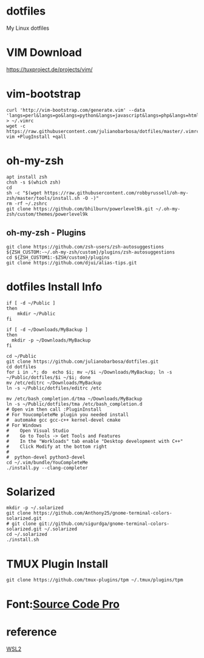 # dotfiles
My Linux dotfiles

# VIM Download
https://tuxproject.de/projects/vim/

# vim-bootstrap
```console
curl 'http://vim-bootstrap.com/generate.vim' --data 'langs=perl&langs=go&langs=python&langs=javascript&langs=php&langs=html&langs=ruby&editor=vim' > ~/.vimrc
wget -c https://raw.githubusercontent.com/julianobarbosa/dotfiles/master/.vimrc.local
vim +PlugInstall +qall
```

# oh-my-zsh
```console
apt install zsh
chsh -s $(which zsh)
cd
sh -c "$(wget https://raw.githubusercontent.com/robbyrussell/oh-my-zsh/master/tools/install.sh -O -)"
rm -rf ~/.zshrc
git clone https://github.com/bhilburn/powerlevel9k.git ~/.oh-my-zsh/custom/themes/powerlevel9k
```

## oh-my-zsh - Plugins
```console
git clone https://github.com/zsh-users/zsh-autosuggestions ${ZSH_CUSTOM:-~/.oh-my-zsh/custom}/plugins/zsh-autosuggestions
cd ${ZSH_CUSTOM1:-$ZSH/custom}/plugins
git clone https://github.com/djui/alias-tips.git
```

# dotfiles Install Info
```console
if [ -d ~/Public ]
then
    mkdir ~/Public
fi

if [ -d ~/Downloads/MyBackup ]
then
  mkdir -p ~/Downloads/MyBackup
fi

cd ~/Public
git clone https://github.com/julianobarbosa/dotfiles.git
cd dotfiles
for i in .*; do  echo $i; mv ~/$i ~/Downloads/MyBackup; ln -s ~/Public/dotfiles/$i ~/$i; done
mv /etc/editrc ~/Downloads/MyBackup
ln -s ~/Public/dotfiles/editrc /etc

mv /etc/bash_completion.d/tma ~/Downloads/MyBackup
ln -s ~/Public/dotfiles/tma /etc/bash_completion.d
# Open vim then call :PluginInstall
# For YoucompleteMe plugin you needed install
#  automake gcc gcc-c++ kernel-devel cmake
# For Windows
#    Open Visual Studio
#    Go to Tools -> Get Tools and Features
#    In the "Workloads" tab enable "Desktop development with C++"
#    Click Modify at the bottom right
#
#  python-devel python3-devel
cd ~/.vim/bundle/YouCompleteMe
./install.py --clang-completer
```

# Solarized
```console
mkdir -p ~/.solarized
git clone https://github.com/Anthony25/gnome-terminal-colors-solarized.git
# git clone git://github.com/sigurdga/gnome-terminal-colors-solarized.git ~/.solarized
cd ~/.solarized
./install.sh
```

# TMUX Plugin Install

```console
git clone https://github.com/tmux-plugins/tpm ~/.tmux/plugins/tpm

```

# Font:[Source Code Pro](https://fonts.google.com/specimen/Source+Code+Pro)

# reference
[WSL2](https://dev.to/nickymeuleman/wsl2-zsh-and-docker-linux-through-windows-4e4m)
